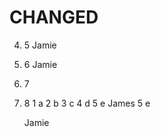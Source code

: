 # CHANGED

4. 5 Jamie
5. 6 Jamie
6. 7
7. 8
   1 a
   2 b
   3 c
   4 d
   5 e James
   5 e

   Jamie
